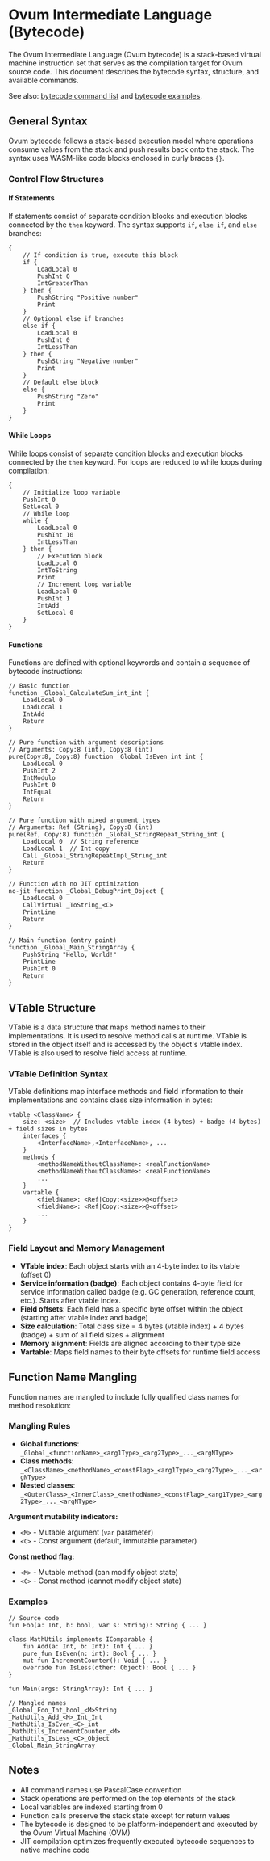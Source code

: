 # Ovum Intermediate Language (Bytecode)

The Ovum Intermediate Language (Ovum bytecode) is a stack-based virtual machine instruction set that serves as the compilation target for Ovum source code. This document describes the bytecode syntax, structure, and available commands.

See also: [bytecode command list](./bytecode_commands.md) and [bytecode examples](./bytecode_examples.md).

## General Syntax

Ovum bytecode follows a stack-based execution model where operations consume values from the stack and push results back onto the stack. The syntax uses WASM-like code blocks enclosed in curly braces `{}`.

### Control Flow Structures

#### If Statements

If statements consist of separate condition blocks and execution blocks connected by the `then` keyword. The syntax supports `if`, `else if`, and `else` branches:

```oil
{
    // If condition is true, execute this block
    if {
        LoadLocal 0
        PushInt 0
        IntGreaterThan
    } then {
        PushString "Positive number"
        Print
    }
    // Optional else if branches
    else if {
        LoadLocal 0
        PushInt 0
        IntLessThan
    } then {
        PushString "Negative number"
        Print
    }
    // Default else block
    else {
        PushString "Zero"
        Print
    }
}
```

#### While Loops

While loops consist of separate condition blocks and execution blocks connected by the `then` keyword. For loops are reduced to while loops during compilation:

```oil
{
    // Initialize loop variable
    PushInt 0
    SetLocal 0
    // While loop
    while {
        LoadLocal 0
        PushInt 10
        IntLessThan
    } then {
        // Execution block
        LoadLocal 0
        IntToString
        Print
        // Increment loop variable
        LoadLocal 0
        PushInt 1
        IntAdd
        SetLocal 0
    }
}
```

#### Functions

Functions are defined with optional keywords and contain a sequence of bytecode instructions:

```oil
// Basic function
function _Global_CalculateSum_int_int {
    LoadLocal 0
    LoadLocal 1
    IntAdd
    Return
}

// Pure function with argument descriptions
// Arguments: Copy:8 (int), Copy:8 (int)
pure(Copy:8, Copy:8) function _Global_IsEven_int_int {
    LoadLocal 0
    PushInt 2
    IntModulo
    PushInt 0
    IntEqual
    Return
}

// Pure function with mixed argument types
// Arguments: Ref (String), Copy:8 (int)
pure(Ref, Copy:8) function _Global_StringRepeat_String_int {
    LoadLocal 0  // String reference
    LoadLocal 1  // Int copy
    Call _Global_StringRepeatImpl_String_int
    Return
}

// Function with no JIT optimization
no-jit function _Global_DebugPrint_Object {
    LoadLocal 0
    CallVirtual _ToString_<C>
    PrintLine
    Return
}

// Main function (entry point)
function _Global_Main_StringArray {
    PushString "Hello, World!"
    PrintLine
    PushInt 0
    Return
}
```

## VTable Structure

VTable is a data structure that maps method names to their implementations. 
It is used to resolve method calls at runtime. 
VTable is stored in the object itself and is accessed by the object's vtable index.
VTable is also used to resolve field access at runtime.

### VTable Definition Syntax

VTable definitions map interface methods and field information to their implementations and contains class size information in bytes:

```oil
vtable <ClassName> {
    size: <size>  // Includes vtable index (4 bytes) + badge (4 bytes) + field sizes in bytes
    interfaces {
        <InterfaceName>,<InterfaceName>, ...
    }
    methods {
        <methodNameWithoutClassName>: <realFunctionName>
        <methodNameWithoutClassName>: <realFunctionName>
        ...
    }
    vartable {
        <fieldName>: <Ref|Copy:<size>>@<offset>
        <fieldName>: <Ref|Copy:<size>>@<offset>
        ...
    }
}
```

### Field Layout and Memory Management

* **VTable index**: Each object starts with an 4-byte index to its vtable (offset 0)
* **Service information (badge)**: Each object contains 4-byte field for service information called badge (e.g. GC generation, reference count, etc.). Starts after vtable index.
* **Field offsets**: Each field has a specific byte offset within the object (starting after vtable index and badge)
* **Size calculation**: Total class size = 4 bytes (vtable index) + 4 bytes (badge) + sum of all field sizes + alignment
* **Memory alignment**: Fields are aligned according to their type size
* **Vartable**: Maps field names to their byte offsets for runtime field access

## Function Name Mangling

Function names are mangled to include fully qualified class names for method resolution:

### Mangling Rules

* **Global functions**: `_Global_<functionName>_<arg1Type>_<arg2Type>_..._<argNType>`
* **Class methods**: `_<ClassName>_<methodName>_<constFlag>_<arg1Type>_<arg2Type>_..._<argNType>`
* **Nested classes**: `_<OuterClass>_<InnerClass>_<methodName>_<constFlag>_<arg1Type>_<arg2Type>_..._<argNType>`

**Argument mutability indicators:**
* `<M>` - Mutable argument (`var` parameter)
* `<C>` - Const argument (default, immutable parameter)

**Const method flag:**
* `<M>` - Mutable method (can modify object state)
* `<C>` - Const method (cannot modify object state)

### Examples

```oil
// Source code
fun Foo(a: Int, b: bool, var s: String): String { ... }

class MathUtils implements IComparable {
    fun Add(a: Int, b: Int): Int { ... }
    pure fun IsEven(n: int): Bool { ... }
    mut fun IncrementCounter(): Void { ... }
    override fun IsLess(other: Object): Bool { ... }
}

fun Main(args: StringArray): Int { ... }

// Mangled names
_Global_Foo_Int_bool_<M>String
_MathUtils_Add_<M>_Int_Int
_MathUtils_IsEven_<C>_int
_MathUtils_IncrementCounter_<M>
_MathUtils_IsLess_<C>_Object
_Global_Main_StringArray
```

## Notes

* All command names use PascalCase convention
* Stack operations are performed on the top elements of the stack
* Local variables are indexed starting from 0
* Function calls preserve the stack state except for return values
* The bytecode is designed to be platform-independent and executed by the Ovum Virtual Machine (OVM)
* JIT compilation optimizes frequently executed bytecode sequences to native machine code
